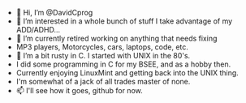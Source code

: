 - 👋 Hi, I’m @DavidCprog
- 👀 I’m interested in a whole bunch of stuff I take advantage of my ADD/ADHD...
- 🌱 I’m currently retired working on anything that needs fixing
- MP3 players, Motorcycles, cars, laptops, code, etc.
- 💞️ I’m a bit rusty in C. I started with UNIX in the 80's.
- I did some programming in C for my BSEE, and as a hobby then.
- Currently enjoying LinuxMint and getting back into the UNIX thing.
- I'm somewhat of a jack of all trades master of none.
- 📫 I'll see how it goes, github for now.

<!---
DavidCprog/DavidCprog is a ✨ special ✨ repository because its `README.md` (this file) appears on your GitHub profile.
You can click the Preview link to take a look at your changes.
--->
